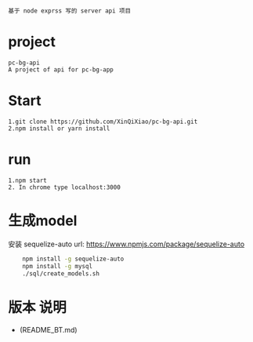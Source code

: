 # 
	基于 node exprss 写的 server api 项目

# project
	pc-bg-api
	A project of api for pc-bg-app


# Start
	1.git clone https://github.com/XinQiXiao/pc-bg-api.git
	2.npm install or yarn install

# run
	1.npm start 
	2. In chrome type localhost:3000

# 生成model
安装 sequelize-auto url: https://www.npmjs.com/package/sequelize-auto

```bash
	npm install -g sequelize-auto
	npm install -g mysql
	./sql/create_models.sh
```
# 版本 说明

- (README_BT.md)